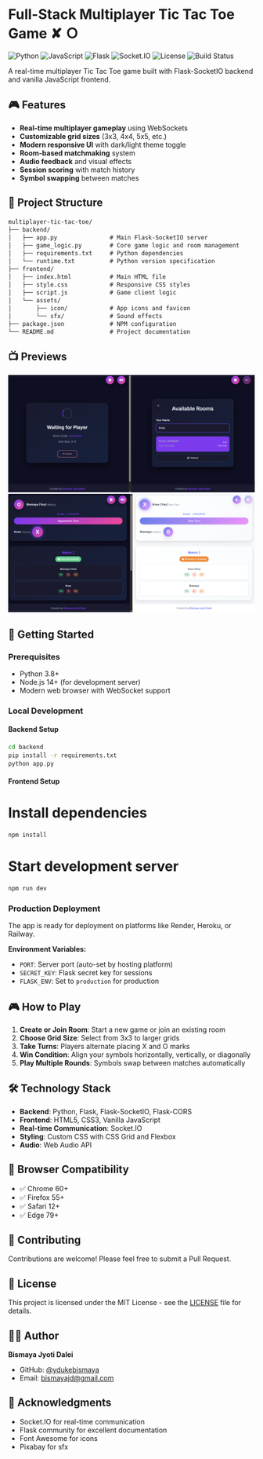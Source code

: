 # Full-Stack Multiplayer Tic Tac Toe Game ✘ Ｏ

![Python](https://img.shields.io/badge/python-v3.8+-blue.svg)
![JavaScript](https://img.shields.io/badge/javascript-ES6+-yellow.svg)
![Flask](https://img.shields.io/badge/flask-v2.0+-green.svg)
![Socket.IO](https://img.shields.io/badge/socket.io-v4.7+-red.svg)
![License](https://img.shields.io/badge/license-MIT-blue.svg)
![Build Status](https://img.shields.io/badge/build-passing-brightgreen.svg)

A real-time multiplayer Tic Tac Toe game built with Flask-SocketIO backend and vanilla JavaScript frontend.

## 🎮 Features

- **Real-time multiplayer gameplay** using WebSockets
- **Customizable grid sizes** (3x3, 4x4, 5x5, etc.)
- **Modern responsive UI** with dark/light theme toggle
- **Room-based matchmaking** system
- **Audio feedback** and visual effects
- **Session scoring** with match history
- **Symbol swapping** between matches

## 📁 Project Structure

```
multiplayer-tic-tac-toe/
├── backend/
│   ├── app.py               # Main Flask-SocketIO server
│   ├── game_logic.py        # Core game logic and room management
│   ├── requirements.txt     # Python dependencies
│   └── runtime.txt          # Python version specification
├── frontend/
│   ├── index.html           # Main HTML file
│   ├── style.css            # Responsive CSS styles
│   ├── script.js            # Game client logic
│   └── assets/
│       ├── icon/            # App icons and favicon
│       └── sfx/             # Sound effects
├── package.json             # NPM configuration
└── README.md                # Project documentation
```

## 📺 Previews
![Room preview](preview/bmtttp_1.png)
![Game preview](preview/bmtttp_2.png)


## 🚀 Getting Started

### Prerequisites
- Python 3.8+
- Node.js 14+ (for development server)
- Modern web browser with WebSocket support

### Local Development

#### Backend Setup
```bash
cd backend
pip install -r requirements.txt
python app.py
```

#### Frontend Setup

# Install dependencies
```bash
npm install
```
# Start development server
```bash
npm run dev
```

### Production Deployment

The app is ready for deployment on platforms like Render, Heroku, or Railway.

**Environment Variables:**
- `PORT`: Server port (auto-set by hosting platform)
- `SECRET_KEY`: Flask secret key for sessions
- `FLASK_ENV`: Set to `production` for production

## 🎮 How to Play

1. **Create or Join Room**: Start a new game or join an existing room
2. **Choose Grid Size**: Select from 3x3 to larger grids
3. **Take Turns**: Players alternate placing X and O marks
4. **Win Condition**: Align your symbols horizontally, vertically, or diagonally
5. **Play Multiple Rounds**: Symbols swap between matches automatically

## 🛠️ Technology Stack

- **Backend**: Python, Flask, Flask-SocketIO, Flask-CORS
- **Frontend**: HTML5, CSS3, Vanilla JavaScript
- **Real-time Communication**: Socket.IO
- **Styling**: Custom CSS with CSS Grid and Flexbox
- **Audio**: Web Audio API

## 📱 Browser Compatibility

- ✅ Chrome 60+
- ✅ Firefox 55+
- ✅ Safari 12+
- ✅ Edge 79+

## 🤝 Contributing

Contributions are welcome! Please feel free to submit a Pull Request.

## 📄 License

This project is licensed under the MIT License - see the [LICENSE](LICENSE) file for details.

## 👨‍💻 Author

**Bismaya Jyoti Dalei**

- GitHub: [@ydukebismaya](https://github.com/dukebismaya)
- Email: bismayajd@gmail.com

## 🙏 Acknowledgments

- Socket.IO for real-time communication
- Flask community for excellent documentation
- Font Awesome for icons
- Pixabay for sfx